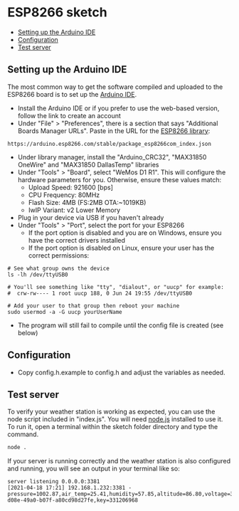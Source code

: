 # ESP8266 sketch

- [Setting up the Arduino IDE](#setting-up-arduino-ide)
- [Configuration](#configuration)
- [Test server](#test-server)

## Setting up the Arduino IDE

The most common way to get the software compiled and uploaded to the ESP8266 board is to set up the [Arduino IDE](https://www.arduino.cc/en/Main/Software).

- Install the Arduino IDE or if you prefer to use the web-based version, follow the link to create an account
- Under "File" > "Preferences", there is a section that says "Additional Boards Manager URLs". Paste in the URL for the [ESP8266 library](https://github.com/esp8266/Arduino):

```
https://arduino.esp8266.com/stable/package_esp8266com_index.json
```

- Under library manager, install the "Arduino_CRC32", "MAX31850 OneWire" and "MAX31850 DallasTemp" libraries
- Under "Tools" > "Board", select "WeMos D1 R1". This will configure the hardware parameters for you. Otherwise, ensure these values match:
  - Upload Speed: 921600 [bps]
  - CPU Frequency: 80MHz
  - Flash Size: 4MB (FS:2MB OTA:~1019KB)
  - IwIP Variant: v2 Lower Memory
- Plug in your device via USB if you haven't already
- Under "Tools" > "Port", select the port for your ESP8266
  - If the port option is disabled and you are on Windows, ensure you have the correct drivers installed
  - If the port option is disabled on Linux, ensure your user has the correct permissions:
```
# See what group owns the device
ls -lh /dev/ttyUSB0

# You'll see something like "tty", "dialout", or "uucp" for example:
#  crw-rw---- 1 root uucp 188, 0 Jun 24 19:55 /dev/ttyUSB0

# Add your user to that group then reboot your machine
sudo usermod -a -G uucp yourUserName
```
- The program will still fail to compile until the config file is created (see below)

## Configuration

- Copy config.h.example to config.h and adjust the variables as needed.

## Test server

To verify your weather station is working as expected, you can use the node script included in "index.js".
You will need [node.js](https://nodejs.org/) installed to use it.
To run it, open a terminal within the sketch folder directory and type the command.

```sh
node .
```

If your server is running correctly and the weather station is also configured and running, you will see an output in your terminal like so:

```
server listening 0.0.0.0:3381
[2021-04-18 17:21] 192.168.1.232:3381 - pressure=1002.87,air_temp=25.41,humidity=57.85,altitude=86.80,voltage=3.76,signal=-59,id=f9f32a13-d08e-49a0-b07f-a80cd98d27fe,key=331206968
```
